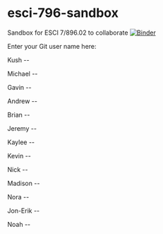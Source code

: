 # esci-796-sandbox
Sandbox for ESCI 7/896.02 to collaborate
[![Binder](https://mybinder.org/badge_logo.svg)](https://mybinder.org/v2/gh/alightbody/example-binder/HEAD)

Enter your Git user name here:

Kush -- 

Michael -- 

Gavin -- 

Andrew --

Brian -- 

Jeremy -- 

Kaylee -- 

Kevin -- 

Nick --

Madison --

Nora --

Jon-Erik --

Noah --
